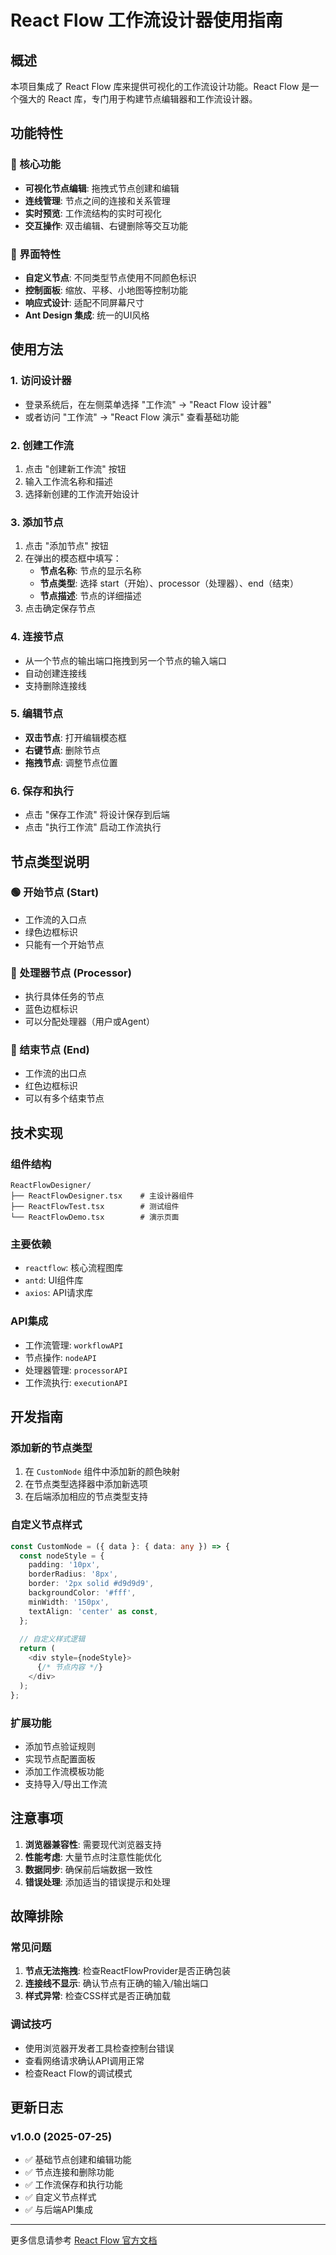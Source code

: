 # React Flow 工作流设计器使用指南

## 概述

本项目集成了 React Flow 库来提供可视化的工作流设计功能。React Flow 是一个强大的 React 库，专门用于构建节点编辑器和工作流设计器。

## 功能特性

### 🎯 核心功能
- **可视化节点编辑**: 拖拽式节点创建和编辑
- **连线管理**: 节点之间的连接和关系管理
- **实时预览**: 工作流结构的实时可视化
- **交互操作**: 双击编辑、右键删除等交互功能

### 🎨 界面特性
- **自定义节点**: 不同类型节点使用不同颜色标识
- **控制面板**: 缩放、平移、小地图等控制功能
- **响应式设计**: 适配不同屏幕尺寸
- **Ant Design 集成**: 统一的UI风格

## 使用方法

### 1. 访问设计器
- 登录系统后，在左侧菜单选择 "工作流" → "React Flow 设计器"
- 或者访问 "工作流" → "React Flow 演示" 查看基础功能

### 2. 创建工作流
1. 点击 "创建新工作流" 按钮
2. 输入工作流名称和描述
3. 选择新创建的工作流开始设计

### 3. 添加节点
1. 点击 "添加节点" 按钮
2. 在弹出的模态框中填写：
   - **节点名称**: 节点的显示名称
   - **节点类型**: 选择 start（开始）、processor（处理器）、end（结束）
   - **节点描述**: 节点的详细描述
3. 点击确定保存节点

### 4. 连接节点
- 从一个节点的输出端口拖拽到另一个节点的输入端口
- 自动创建连接线
- 支持删除连接线

### 5. 编辑节点
- **双击节点**: 打开编辑模态框
- **右键节点**: 删除节点
- **拖拽节点**: 调整节点位置

### 6. 保存和执行
- 点击 "保存工作流" 将设计保存到后端
- 点击 "执行工作流" 启动工作流执行

## 节点类型说明

### 🟢 开始节点 (Start)
- 工作流的入口点
- 绿色边框标识
- 只能有一个开始节点

### 🔵 处理器节点 (Processor)
- 执行具体任务的节点
- 蓝色边框标识
- 可以分配处理器（用户或Agent）

### 🔴 结束节点 (End)
- 工作流的出口点
- 红色边框标识
- 可以有多个结束节点

## 技术实现

### 组件结构
```
ReactFlowDesigner/
├── ReactFlowDesigner.tsx    # 主设计器组件
├── ReactFlowTest.tsx        # 测试组件
└── ReactFlowDemo.tsx        # 演示页面
```

### 主要依赖
- `reactflow`: 核心流程图库
- `antd`: UI组件库
- `axios`: API请求库

### API集成
- 工作流管理: `workflowAPI`
- 节点操作: `nodeAPI`
- 处理器管理: `processorAPI`
- 工作流执行: `executionAPI`

## 开发指南

### 添加新的节点类型
1. 在 `CustomNode` 组件中添加新的颜色映射
2. 在节点类型选择器中添加新选项
3. 在后端添加相应的节点类型支持

### 自定义节点样式
```typescript
const CustomNode = ({ data }: { data: any }) => {
  const nodeStyle = {
    padding: '10px',
    borderRadius: '8px',
    border: '2px solid #d9d9d9',
    backgroundColor: '#fff',
    minWidth: '150px',
    textAlign: 'center' as const,
  };
  
  // 自定义样式逻辑
  return (
    <div style={nodeStyle}>
      {/* 节点内容 */}
    </div>
  );
};
```

### 扩展功能
- 添加节点验证规则
- 实现节点配置面板
- 添加工作流模板功能
- 支持导入/导出工作流

## 注意事项

1. **浏览器兼容性**: 需要现代浏览器支持
2. **性能考虑**: 大量节点时注意性能优化
3. **数据同步**: 确保前后端数据一致性
4. **错误处理**: 添加适当的错误提示和处理

## 故障排除

### 常见问题
1. **节点无法拖拽**: 检查ReactFlowProvider是否正确包装
2. **连接线不显示**: 确认节点有正确的输入/输出端口
3. **样式异常**: 检查CSS样式是否正确加载

### 调试技巧
- 使用浏览器开发者工具检查控制台错误
- 查看网络请求确认API调用正常
- 检查React Flow的调试模式

## 更新日志

### v1.0.0 (2025-07-25)
- ✅ 基础节点创建和编辑功能
- ✅ 节点连接和删除功能
- ✅ 工作流保存和执行功能
- ✅ 自定义节点样式
- ✅ 与后端API集成

---

更多信息请参考 [React Flow 官方文档](https://reactflow.dev/) 
